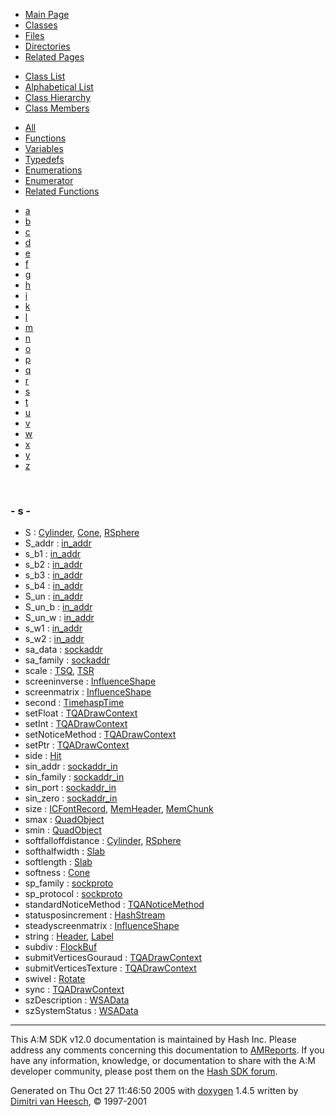 <div class="tabs">

- [Main Page](index.md)
- <span id="current">[Classes](annotated.md)</span>
- [Files](files.md)
- [Directories](dirs.md)
- [Related Pages](pages.md)

</div>

<div class="tabs">

- [Class List](annotated.md)
- [Alphabetical List](classes.md)
- [Class Hierarchy](hierarchy.md)
- <span id="current">[Class Members](functions.md)</span>

</div>

<div class="tabs">

- [All](functions.md)
- [Functions](functions_func.md)
- <span id="current">[Variables](functions_vars.md)</span>
- [Typedefs](functions_type.md)
- [Enumerations](functions_enum.md)
- [Enumerator](functions_eval.md)
- [Related Functions](functions_rela.md)

</div>

<div class="tabs">

- [a](functions_vars.md#index_a)
- [b](functions_vars_0x62.md#index_b)
- [c](functions_vars_0x63.md#index_c)
- [d](functions_vars_0x64.md#index_d)
- [e](functions_vars_0x65.md#index_e)
- [f](functions_vars_0x66.md#index_f)
- [g](functions_vars_0x67.md#index_g)
- [h](functions_vars_0x68.md#index_h)
- [i](functions_vars_0x69.md#index_i)
- [k](functions_vars_0x6b.md#index_k)
- [l](functions_vars_0x6c.md#index_l)
- [m](functions_vars_0x6d.md#index_m)
- [n](functions_vars_0x6e.md#index_n)
- [o](functions_vars_0x6f.md#index_o)
- [p](functions_vars_0x70.md#index_p)
- [q](functions_vars_0x71.md#index_q)
- [r](functions_vars_0x72.md#index_r)
- <span id="current">[s](functions_vars_0x73.md#index_s)</span>
- [t](functions_vars_0x74.md#index_t)
- [u](functions_vars_0x75.md#index_u)
- [v](functions_vars_0x76.md#index_v)
- [w](functions_vars_0x77.md#index_w)
- [x](functions_vars_0x78.md#index_x)
- [y](functions_vars_0x79.md#index_y)
- [z](functions_vars_0x7a.md#index_z)

</div>

 

### <span id="index_s" class="anchor">- s -</span>

- S : <a href="classCylinder.md#5dbc98dcc983a70728bd082d1a47546e" class="el">Cylinder</a>, <a href="classCone.md#5dbc98dcc983a70728bd082d1a47546e" class="el">Cone</a>, <a href="classRSphere.md#5dbc98dcc983a70728bd082d1a47546e" class="el">RSphere</a>
- S_addr : <a href="structin__addr.md#d2ab73d92a91490378a3c47507deb73b" class="el">in_addr</a>
- s_b1 : <a href="structin__addr.md#adbeb663bbef295bbc5e414349df88de" class="el">in_addr</a>
- s_b2 : <a href="structin__addr.md#849617bb23209658f1a9a664e141dfc8" class="el">in_addr</a>
- s_b3 : <a href="structin__addr.md#cb113b2abe439b9f8f09e17c1d0c5b15" class="el">in_addr</a>
- s_b4 : <a href="structin__addr.md#f6a847eaf86c34854e677bff9e0ff46a" class="el">in_addr</a>
- S_un : <a href="structin__addr.md#2f8e1ae66a1fb85b2c360c76e76b52ed" class="el">in_addr</a>
- S_un_b : <a href="structin__addr.md#66482b6f6ed476e0fd080a0fc8b8df8d" class="el">in_addr</a>
- S_un_w : <a href="structin__addr.md#f830fca510695e50b3bcfbcd88bba4c9" class="el">in_addr</a>
- s_w1 : <a href="structin__addr.md#6cf1f4e2a7066245e675a155d56f6d0b" class="el">in_addr</a>
- s_w2 : <a href="structin__addr.md#d3609ad37772c2ebed5ba3dfbb37dc9c" class="el">in_addr</a>
- sa_data : <a href="structsockaddr.md#df71faf030d920055013be1c25d9cc65" class="el">sockaddr</a>
- sa_family : <a href="structsockaddr.md#395336aa2f2c08a66e558acbd3c656f7" class="el">sockaddr</a>
- scale : <a href="classTSQ.md#0cb47aeb6e5f9323f0969e628c4e59f5" class="el">TSQ</a>, <a href="classTSR.md#0cb47aeb6e5f9323f0969e628c4e59f5" class="el">TSR</a>
- screeninverse : <a href="classInfluenceShape.md#ba7a4b02666c3118a86ddb75ecb809e2" class="el">InfluenceShape</a>
- screenmatrix : <a href="classInfluenceShape.md#a5ee57887ab68b45e635e12623ba1432" class="el">InfluenceShape</a>
- second : <a href="classTimehaspTime.md#a9f0e61a137d86aa9db53465e0801612" class="el">TimehaspTime</a>
- setFloat : <a href="structTQADrawContext.md#f913f8880efe5f165ade8f9dc910c182" class="el">TQADrawContext</a>
- setInt : <a href="structTQADrawContext.md#8acbaaf20ccb6e3f3ddccf150163b682" class="el">TQADrawContext</a>
- setNoticeMethod : <a href="structTQADrawContext.md#2df9e905da45ac79adb7dbb85552f234" class="el">TQADrawContext</a>
- setPtr : <a href="structTQADrawContext.md#b8e52bdd6d831b924b2f793f049c8420" class="el">TQADrawContext</a>
- side : <a href="classHit.md#9c62ad1fc551d04b815c8573285b65b2" class="el">Hit</a>
- sin_addr : <a href="structsockaddr__in.md#d11c5d94685a17d2250dc812aec2781c" class="el">sockaddr_in</a>
- sin_family : <a href="structsockaddr__in.md#29ecf83724b82bf01cc94a2c573efee8" class="el">sockaddr_in</a>
- sin_port : <a href="structsockaddr__in.md#8c320aedc02071060cd00ecb855c64b6" class="el">sockaddr_in</a>
- sin_zero : <a href="structsockaddr__in.md#87e2ce4613a2117176b91f4daf488dbd" class="el">sockaddr_in</a>
- size : <a href="structICFontRecord.md#f7bd60b75b29d79b660a2859395c1a24" class="el">ICFontRecord</a>, <a href="classMemHeader.md#f7bd60b75b29d79b660a2859395c1a24" class="el">MemHeader</a>, <a href="classMemChunk.md#f7bd60b75b29d79b660a2859395c1a24" class="el">MemChunk</a>
- smax : <a href="classQuadObject.md#bd92ac5ba2dc1a7673c98858cfbab0af" class="el">QuadObject</a>
- smin : <a href="classQuadObject.md#36c5912f6e22a8791f1e2b080fec1f7e" class="el">QuadObject</a>
- softfalloffdistance : <a href="classCylinder.md#044f4c255ee2b04cee19959f28705d75" class="el">Cylinder</a>, <a href="classRSphere.md#044f4c255ee2b04cee19959f28705d75" class="el">RSphere</a>
- softhalfwidth : <a href="classSlab.md#bf53139efc301194dae1e87d86f18e50" class="el">Slab</a>
- softlength : <a href="classSlab.md#4cd9304c784be800ce6d40457a146f77" class="el">Slab</a>
- softness : <a href="classCone.md#535c96109c40130b2631c56f22d3bff7" class="el">Cone</a>
- sp_family : <a href="structsockproto.md#3eee30ebab9481785c695830ec45e7f0" class="el">sockproto</a>
- sp_protocol : <a href="structsockproto.md#f03ba253d74a1f57adefdf58c1395071" class="el">sockproto</a>
- standardNoticeMethod : <a href="unionTQANoticeMethod.md#d9baf0ac1002ea6c7c4e32d892af1f9b" class="el">TQANoticeMethod</a>
- statusposincrement : <a href="classHashStream.md#376a3744b45c6f3101afc7bd3c1ba274" class="el">HashStream</a>
- steadyscreenmatrix : <a href="classInfluenceShape.md#44eb61281bf6a480ec9aeb4bb182bc52" class="el">InfluenceShape</a>
- string : <a href="classHeader.md#db24aa3dd51cdbac058c4ac7e2be395c" class="el">Header</a>, <a href="classLabel.md#db24aa3dd51cdbac058c4ac7e2be395c" class="el">Label</a>
- subdiv : <a href="classFlockBuf.md#200c1eead926e8b4332b7cf0ceff49cb" class="el">FlockBuf</a>
- submitVerticesGouraud : <a href="structTQADrawContext.md#ed81b548ed86c22722842ab96fa4e1b6" class="el">TQADrawContext</a>
- submitVerticesTexture : <a href="structTQADrawContext.md#6f706239f8b87d996915fcbac6abcebb" class="el">TQADrawContext</a>
- swivel : <a href="classRotate.md#43a834131d734e427e05932c7531b225" class="el">Rotate</a>
- sync : <a href="structTQADrawContext.md#63ad9d34f3503826e5f649ae6b7ac92c" class="el">TQADrawContext</a>
- szDescription : <a href="structWSAData.md#f563208e74507356a29c21d97377022a" class="el">WSAData</a>
- szSystemStatus : <a href="structWSAData.md#6584b145569fabb64671a9617169db5e" class="el">WSAData</a>

------------------------------------------------------------------------

<span class="small">This A:M SDK v12.0 documentation is maintained by Hash Inc. Please address any comments concerning this documentation to [AMReports](http://www.hash.com/reports). If you have any information, knowledge, or documentation to share with the A:M developer community, please post them on the [Hash SDK forum](http://www.hash.com/forums/index.php?showforum=11).</span>

Generated on Thu Oct 27 11:46:50 2005 with [<span class="image placeholder" original-image-src="doxygen.png" original-image-title="" height="45" width="100" align="middle" border="0">doxygen</span>](http://www.doxygen.org/index.html) 1.4.5 written by [Dimitri van Heesch](mailto:dimitri@stack.nl), © 1997-2001
